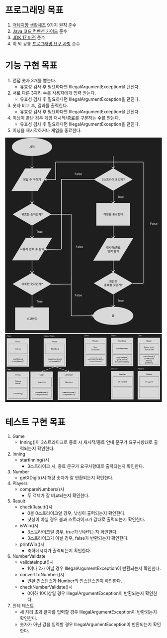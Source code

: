 # ‍프로그래밍 목표

1. [객체지향 생활체조](ObjectCalisthenics.md) 9가지 원칙 준수
2. [Java 코드 컨벤션 가이드](GoogleJavaCodeStyle.md) 준수
3. [JDK 17 버전](JdkVersion.md) 준수
4. 이 외 공통 [프로그래밍 요구 사항](../README.md) 준수

# 기능 구현 목표

1. 랜덤 숫자 3개를 뽑는다.
    - 유효성 검사 후 필요하다면 IllegalArgumentException을 던진다.
2. 서로 다른 3자리 수를 사용자에게 입력 받는다.
    - 유효성 검사 후 필요하다면 IllegalArgumentException을 던진다.
3. 숫자 비교 후, 결과를 출력한다.
    - 유효성 검사 후 필요하다면 IllegalArgumentException을 던진다.
4. 이닝이 끝난 경우 게임 재시작/종료를 구분하는 수를 받는다.
    - 유효성 검사 후 필요하다면 IllegalArgumentException을 던진다.
5. 이닝을 재시작하거나 게임을 종료한다.

![img.png](img.png)
![img_1.png](img_1.png)

# 테스트 구현 목표

1. Game
    - Inning()이 3스트라이크로 종료 시 재시작/종료 안내 문구가 요구사항대로 출력되는지 확인한다.
2. Inning
    - startInning()시
        - 3스트라이크 시, 종료 문구가 요구사항대로 출력되는지 확인한다.
3. Number
    - getXDigit()시 해당 숫자가 잘 반환되는지 확인한다.
4. Players
    - compareNumbers()시
        - 두 객체가 잘 비교되는지 확인한다.
5. Result
    - checkResult()시
        - 0볼 0스트라이크일 경우, 낫싱이 출력되는지 확인한다.
        - 낫싱이 아닐 경우 볼과 스트라이크가 값대로 출력되는지 확인한다.
    - isWin()시
        - 3스트라이크일 경우, true가 반환되는지 확인한다.
        - 3스트라이크가 아닐 경우, false가 반환되는지 확인한다.
    - printWin()시
        - 축하메시지가 출력되는지 확인한다.
6. NumberValidate
    - validateInput()시
        - 1이나 2가 아닐 경우 IllegalArgumentException이 반환되는지 확인한다.
    - convertToNumber()시
        - 반환 인스턴스가 Number의 인스턴스인지 확인한다.
    - checkNumberValidate()시
        - 0이하 10이상일 경우 IllegalArgumentException이 반환되는지 확인한다.
7. 전체 테스트
    - 세 자리 초과 글자를 입력할 경우 IllegalArgumentException이 반환되는지 확인한다.
    - 숫자가 아닌 값을 입력할 경우 IllegalArgumentException이 반환되는지 확인한다.